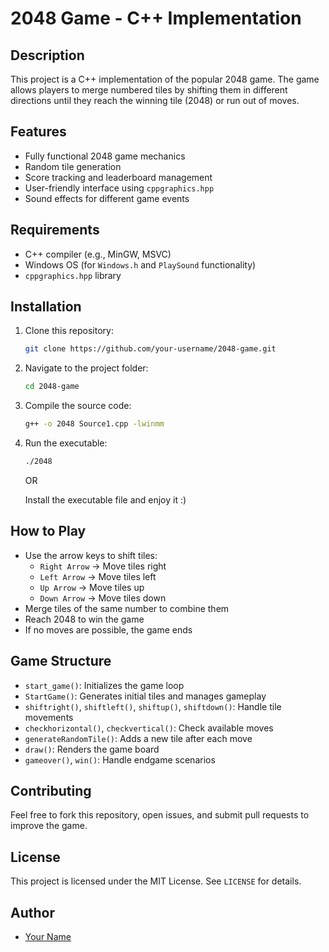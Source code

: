 # 2048 Game - C++ Implementation

## Description
This project is a C++ implementation of the popular 2048 game. The game allows players to merge numbered tiles by shifting them in different directions until they reach the winning tile (2048) or run out of moves.

## Features
- Fully functional 2048 game mechanics
- Random tile generation
- Score tracking and leaderboard management
- User-friendly interface using `cppgraphics.hpp`
- Sound effects for different game events

## Requirements
- C++ compiler (e.g., MinGW, MSVC)
- Windows OS (for `Windows.h` and `PlaySound` functionality)
- `cppgraphics.hpp` library

## Installation
1. Clone this repository:
   ```bash
   git clone https://github.com/your-username/2048-game.git
   ```
2. Navigate to the project folder:
   ```bash
   cd 2048-game
   ```
3. Compile the source code:
   ```bash
   g++ -o 2048 Source1.cpp -lwinmm
   ```
4. Run the executable:
   ```bash
   ./2048
   ```
   OR

   Install the executable file and enjoy it :)

## How to Play
- Use the arrow keys to shift tiles:
  - `Right Arrow` → Move tiles right
  - `Left Arrow` → Move tiles left
  - `Up Arrow` → Move tiles up
  - `Down Arrow` → Move tiles down
- Merge tiles of the same number to combine them
- Reach 2048 to win the game
- If no moves are possible, the game ends

## Game Structure
- `start_game()`: Initializes the game loop
- `StartGame()`: Generates initial tiles and manages gameplay
- `shiftright()`, `shiftleft()`, `shiftup()`, `shiftdown()`: Handle tile movements
- `checkhorizontal()`, `checkvertical()`: Check available moves
- `generateRandomTile()`: Adds a new tile after each move
- `draw()`: Renders the game board
- `gameover()`, `win()`: Handle endgame scenarios

## Contributing
Feel free to fork this repository, open issues, and submit pull requests to improve the game.

## License
This project is licensed under the MIT License. See `LICENSE` for details.

## Author
- [Your Name](https://github.com/your-username)

